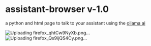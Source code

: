 # assistant-browser v-1.0
a python and html page to talk to your assistant
using the [ollama ai](https://github.com/jmorganca/ollama/tree/main/docs)

![Uploading firefox_qhtCw9NyXb.png…]()
![Uploading firefox_Qs9ijQS4Cy.png…]()
